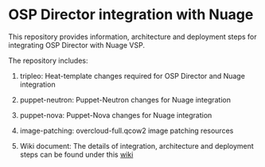 # OSP Director integration with Nuage

This repository provides information, architecture and deployment steps for integrating OSP Director with Nuage VSP.

The repository includes:

1. tripleo: Heat-template changes required for OSP Director and Nuage integration

2. puppet-neutron: Puppet-Neutron changes for Nuage integration

3. puppet-nova: Puppet-Nova changes for Nuage integration

4. image-patching: overcloud-full.qcow2 image patching resources

5. Wiki document: The details of integration, architecture and deployment steps can be found under this [wiki](https://github.com/nuagenetworks/nuage-ospdirector/wiki)
